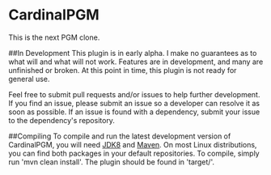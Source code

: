 CardinalPGM
===========

This is the next PGM clone.

##In Development
This plugin is in early alpha. I make no guarantees as to what will and what will not work. Features are in development, and many are unfinished or broken. At this point in time, this plugin is not ready for general use.

Feel free to submit pull requests and/or issues to help further development. If you find an issue, please submit an issue so a developer can resolve it as soon as possible. If an issue is found with a dependency, submit your issue to the dependency's repository.

##Compiling
To compile and run the latest development version of CardinalPGM, you will need [JDK8](http://www.oracle.com/technetwork/java/javase/downloads/jdk8-downloads-2133151.html) and [Maven](http://maven.apache.org/). On most Linux distributions, you can find both packages in your default repositories. To compile, simply run 'mvn clean install'. The plugin should be found in 'target/'.

